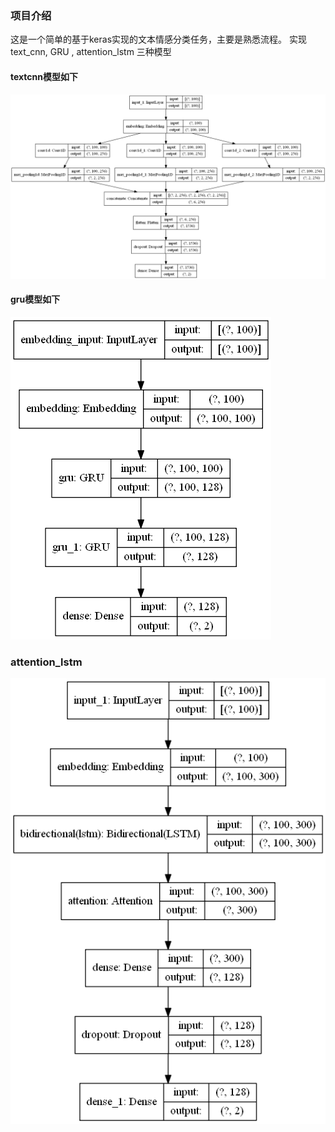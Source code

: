 ### 项目介绍
这是一个简单的基于keras实现的文本情感分类任务，主要是熟悉流程。
实现text_cnn, GRU , attention_lstm 三种模型
#### textcnn模型如下
![avatar](train/textcnn.png)
#### gru模型如下
![avatar](train/gru.png)
### attention_lstm 
![avatar](train/attention_rnn.png)

